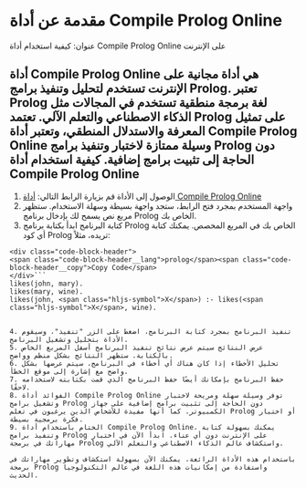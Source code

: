 مقدمة عن أداة Compile Prolog Online
===================================

عنوان: كيفية استخدام أداة Compile Prolog Online على الإنترنت

أداة Compile Prolog Online هي أداة مجانية على الإنترنت تستخدم لتحليل وتنفيذ برامج Prolog. تعتبر Prolog لغة برمجة منطقية تستخدم في المجالات مثل الذكاء الاصطناعي والتعلم الآلي. تعتمد Prolog على تمثيل المعرفة والاستدلال المنطقي، وتعتبر أداة Compile Prolog Online وسيلة ممتازة لاختبار وتنفيذ برامج Prolog دون الحاجة إلى تثبيت برامج إضافية. كيفية استخدام أداة Compile Prolog Online
----------------------------------------

1. الوصول إلى الأداة قم بزيارة الرابط التالي: [أداة Compile Prolog Online](https://www.onlinecalculatorsfree.com/ar/tools/compile-prolog-online.html)
2. واجهة المستخدم بمجرد فتح الرابط، ستجد واجهة بسيطة وسهلة الاستخدام. ستظهر مربع نص يسمح لك بإدخال برنامج Prolog الخاص بك.
3. كتابة البرنامج ابدأ بكتابة برنامج Prolog الخاص بك في المربع المخصص. يمكنك كتابة أي كود Prolog تريده، مثلاً:

```
<div class="code-block-header">
<span class="code-block-header__lang">prolog</span><span class="code-block-header__copy">Copy Code</span>
</div>```
likes(john, mary).
likes(mary, wine).
likes(john, <span class="hljs-symbol">X</span>) :- likes(<span class="hljs-symbol">X</span>, wine).

```
```

4. تنفيذ البرنامج بمجرد كتابة البرنامج، اضغط على الزر "تنفيذ"، وسيقوم الأداة بتحليل وتشغيل البرنامج.
5. عرض النتائج سيتم عرض نتائج تنفيذ البرنامج أسفل المربع الخاص بالكتابة. ستظهر النتائج بشكل منظم وواضح.
6. تحليل الأخطاء إذا كان هناك أي أخطاء في البرنامج، سيتم عرضها بشكل واضح مع إشارة إلى موقع الخطأ.
7. حفظ البرنامج بإمكانك أيضًا حفظ البرنامج الذي قمت بكتابته لاستخدامه لاحقًا.
8. الفوائد أداة Compile Prolog Online توفر وسيلة سهلة ومريحة لاختبار وتشغيل برامج Prolog دون الحاجة إلى تثبيت برامج إضافية على جهاز الكمبيوتر. كما أنها مفيدة للأشخاص الذين يرغبون في تعلم Prolog أو اختبار فكرة برمجية بسيطة.
9. الختام باستخدام أداة Compile Prolog Online، يمكنك بسهولة كتابة وتنفيذ برامج Prolog على الإنترنت دون أي عناء. ابدأ الآن في اختبار مهاراتك في برمجة Prolog واستكشاف عالم الذكاء الاصطناعي والتعلم الآلي.

باستخدام هذه الأداة الرائعة، يمكنك الآن بسهولة استكشاف وتطوير مهاراتك في برمجة Prolog واستفادة من إمكانيات هذه اللغة في عالم التكنولوجيا الحديث.